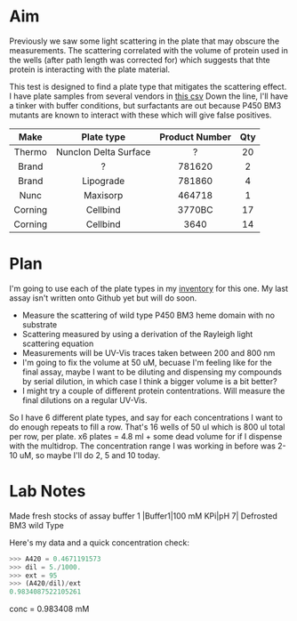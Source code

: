 # Aim
Previously we saw some light scattering in the plate that may obscure the measurements. The scattering correlated with the volume of 
protein used in the wells (after path length was corrected for) which suggests that thte protein is interacting with the plate
material.

This test is designed to find a plate type that mitigates the scattering effect. I have plate samples from several vendors in [this csv](Inventory.csv)
Down the line, I'll have a tinker with buffer conditions, but surfactants are out because P450 BM3 mutants are known to interact
with these which will give false positives.

|Make|Plate type| Product Number|Qty |
|:---:|:--------:|:-------------:|:---:|
|Thermo|Nunclon Delta Surface|? |20 |
|Brand|?|781620|2| 
|Brand|Lipograde| 781860|4| 
|Nunc| Maxisorp| 464718|1| 
|Corning| Cellbind| 3770BC| 17|
|Corning| Cellbind| 3640|14| 

# Plan
I'm going to use each of the plate types in my [inventory](Inventory.csv) for this one. My last assay isn't written onto Github
yet but will do soon. 
* Measure the scattering of wild type P450 BM3 heme domain with no substrate 
* Scattering measured by using a derivation of the Rayleigh light scattering equation
* Measurements will be UV-Vis traces taken between 200 and 800 nm
* I'm going to fix the volume at 50 uM, becuase I'm feeling like for the final assay, maybe I want to be diluting and dispensing my compounds by serial dilution, in which case I think a bigger volume is a bit better?
* I might try a couple of different protein contentrations. Will measure the final dilutions on a regular UV-Vis.

So I have 6 different plate types, and say for each concentrations I want to do enough repeats to fill a row. That's 16 wells of 50 ul which is 800 ul total per row, per plate. x6 plates = 4.8 ml + some dead volume for if I dispense with the multidrop.
The concentration range I was working in before was 2-10 uM, so maybe I'll do 2, 5 and 10 today.

# Lab Notes
Made fresh stocks of assay buffer 1
|Buffer1|100 mM KPi|pH 7|
Defrosted BM3 wild Type

Here's my data
and a quick concentration check:

```python
>>> A420 = 0.4671191573
>>> dil = 5./1000.
>>> ext = 95
>>> (A420/dil)/ext
0.9834087522105261
```
conc = 0.983408 mM
